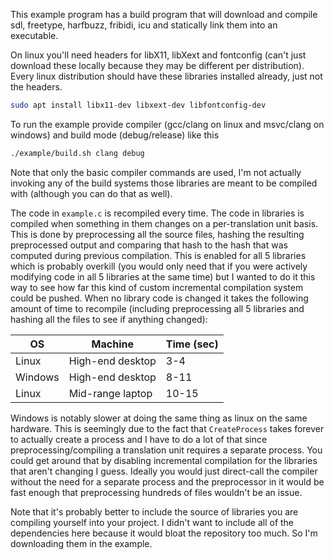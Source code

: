 This example program has a build program that will download and compile sdl, freetype, harfbuzz, fribidi, icu and statically link them into an executable.

On linux you'll need headers for libX11, libXext and fontconfig (can't just download these locally because they may be different per distribution). Every linux distribution should have these libraries installed already, just not the headers.

```sh
sudo apt install libx11-dev libxext-dev libfontconfig-dev
```

To run the example provide compiler (gcc/clang on linux and msvc/clang on windows) and build mode (debug/release) like this

```sh
./example/build.sh clang debug
```

Note that only the basic compiler commands are used, I'm not actually invoking any of the build systems those libraries are meant to be compiled with (although you can do that as well).

The code in `example.c` is recompiled every time. The code in libraries is compiled when something in them changes on a per-translation unit basis. This is done by preprocessing all the source files, hashing the resulting preprocessed output and comparing that hash to the hash that was computed during previous compilation. This is enabled for all 5 libraries which is probably overkill (you would only need that if you were actively modifying code in all 5 libraries at the same time) but I wanted to do it this way to see how far this kind of custom incremental compilation system could be pushed. When no library code is changed it takes the following amount of time to recompile (including preprocessing all 5 libraries and hashing all the files to see if anything changed):

| OS      | Machine          | Time (sec) |
|---------|------------------|------------|
| Linux   | High-end desktop | 3-4        |
| Windows | High-end desktop | 8-11       |
| Linux   | Mid-range laptop | 10-15      |

Windows is notably slower at doing the same thing as linux on the same hardware. This is seemingly due to the fact that `CreateProcess` takes forever to actually create a process and I have to do a lot of that since preprocessing/compiling a translation unit requires a separate process. You could get around that by disabling incremental compilation for the libraries that aren't changing I guess. Ideally you would just direct-call the compiler without the need for a separate process and the preprocessor in it would be fast enough that preprocessing hundreds of files wouldn't be an issue.

Note that it's probably better to include the source of libraries you are compiling yourself into your project. I didn't want to include all of the dependencies here because it would bloat the repository too much. So I'm downloading them in the example.
